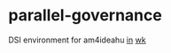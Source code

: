 # parallel-governance
DSI environment for am4ideahu
[in](https://github.com/amdrado/gov-parallel.wiki.git)
[wk](https://github.com/amdrado/parallel-governance.wiki.git)
